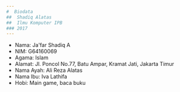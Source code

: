 ```yaml
---
#  Biodata
##  Shadiq Alatas
##  Ilmu Komputer IPB
### 2017
---
```

- Nama: Ja'far Shadiq A
- NIM: G64160069
- Agama: Islam
- Alamat: Jl. Poncol No.77, Batu Ampar, Kramat Jati, Jakarta Timur
- Nama Ayah: Ali Reza Alatas
- Nama Ibu: Iva Lathifa
- Hobi: Main game, baca buku
